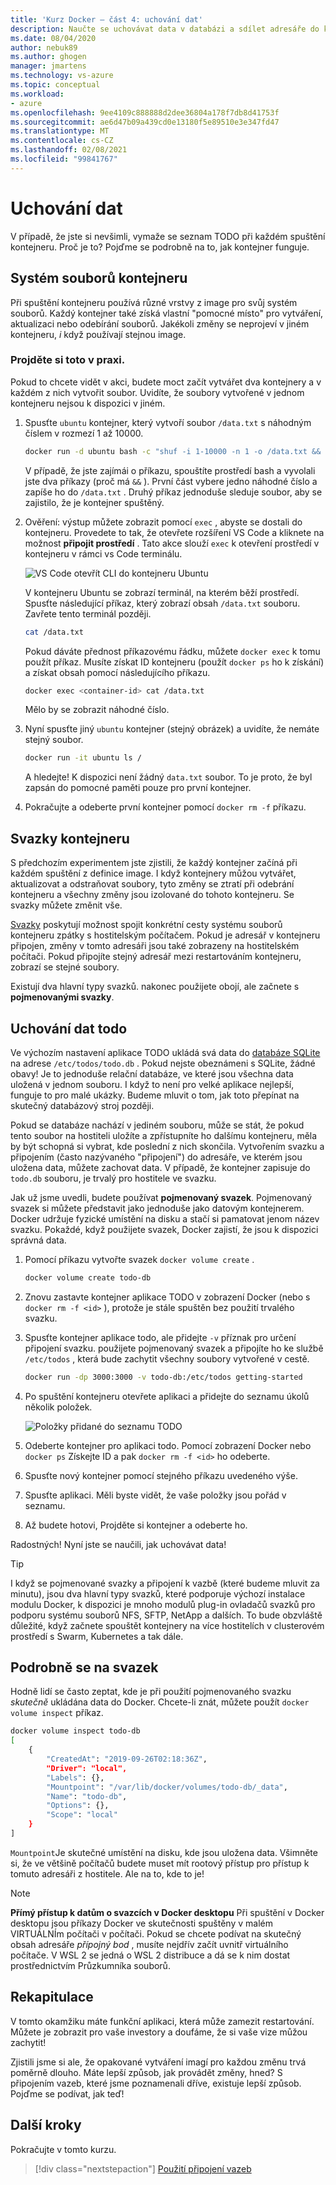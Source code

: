 ```yaml
---
title: 'Kurz Docker – část 4: uchování dat'
description: Naučte se uchovávat data v databázi a sdílet adresáře do kontejneru připojením svazku.
ms.date: 08/04/2020
author: nebuk89
ms.author: ghogen
manager: jmartens
ms.technology: vs-azure
ms.topic: conceptual
ms.workload:
- azure
ms.openlocfilehash: 9ee4109c888888d2dee36804a178f7db8d41753f
ms.sourcegitcommit: ae6d47b09a439cd0e13180f5e89510e3e347fd47
ms.translationtype: MT
ms.contentlocale: cs-CZ
ms.lasthandoff: 02/08/2021
ms.locfileid: "99841767"
---
```

# <a name="persist-your-data"></a>Uchování dat

V případě, že jste si nevšimli, vymaže se seznam TODO při každém spuštění kontejneru. Proč je to? Pojďme se podrobně na to, jak kontejner funguje.

## <a name="the-containers-filesystem"></a>Systém souborů kontejneru

Při spuštění kontejneru používá různé vrstvy z image pro svůj systém souborů. Každý kontejner také získá vlastní "pomocné místo" pro vytváření, aktualizaci nebo odebírání souborů. Jakékoli změny se neprojeví v jiném kontejneru, *i* když používají stejnou image.

### <a name="see-this-in-practice"></a>Projděte si toto v praxi.

Pokud to chcete vidět v akci, budete moct začít vytvářet dva kontejnery a v každém z nich vytvořit soubor. Uvidíte, že soubory vytvořené v jednom kontejneru nejsou k dispozici v jiném.

1. Spusťte `ubuntu` kontejner, který vytvoří soubor `/data.txt` s náhodným číslem v rozmezí 1 až 10000.

    ```bash
    docker run -d ubuntu bash -c "shuf -i 1-10000 -n 1 -o /data.txt && tail -f /dev/null"
    ```

    V případě, že jste zajímái o příkazu, spouštíte prostředí bash a vyvolali jste dva příkazy (proč má `&&` ). První část vybere jedno náhodné číslo a zapíše ho do `/data.txt` . Druhý příkaz jednoduše sleduje soubor, aby se zajistilo, že je kontejner spuštěný.

1. Ověření: výstup můžete zobrazit pomocí `exec` , abyste se dostali do kontejneru. Provedete to tak, že otevřete rozšíření VS Code a kliknete na možnost **připojit prostředí** . Tato akce slouží `exec` k otevření prostředí v kontejneru v rámci vs Code terminálu.

    ![VS Code otevřít CLI do kontejneru Ubuntu](media/attach_shell.png)

    V kontejneru Ubuntu se zobrazí terminál, na kterém běží prostředí. Spusťte následující příkaz, který zobrazí obsah `/data.txt` souboru. Zavřete tento terminál později.

    ```bash
    cat /data.txt
    ```

    Pokud dáváte přednost příkazovému řádku, můžete `docker exec` k tomu použít příkaz. Musíte získat ID kontejneru (použít `docker ps` ho k získání) a získat obsah pomocí následujícího příkazu.

    ```bash
    docker exec <container-id> cat /data.txt
    ```

    Mělo by se zobrazit náhodné číslo.

1. Nyní spusťte jiný `ubuntu` kontejner (stejný obrázek) a uvidíte, že nemáte stejný soubor.

    ```bash
    docker run -it ubuntu ls /
    ```

    A hledejte! K dispozici není žádný `data.txt` soubor. To je proto, že byl zapsán do pomocné paměti pouze pro první kontejner.

1. Pokračujte a odeberte první kontejner pomocí `docker rm -f` příkazu.

## <a name="container-volumes"></a>Svazky kontejneru

S předchozím experimentem jste zjistili, že každý kontejner začíná při každém spuštění z definice image. I když kontejnery můžou vytvářet, aktualizovat a odstraňovat soubory, tyto změny se ztratí při odebrání kontejneru a všechny změny jsou izolované do tohoto kontejneru. Se svazky můžete změnit vše.

[Svazky](https://docs.docker.com/storage/volumes/) poskytují možnost spojit konkrétní cesty systému souborů kontejneru zpátky s hostitelským počítačem. Pokud je adresář v kontejneru připojen, změny v tomto adresáři jsou také zobrazeny na hostitelském počítači. Pokud připojíte stejný adresář mezi restartováním kontejneru, zobrazí se stejné soubory.

Existují dva hlavní typy svazků. nakonec použijete obojí, ale začnete s **pojmenovanými svazky**.

## <a name="persist-your-todo-data"></a>Uchování dat todo

Ve výchozím nastavení aplikace TODO ukládá svá data do [databáze SQLite](https://www.sqlite.org/index.html) na adrese `/etc/todos/todo.db` . Pokud nejste obeznámeni s SQLite, žádné obavy! Je to jednoduše relační databáze, ve které jsou všechna data uložená v jednom souboru. I když to není pro velké aplikace nejlepší, funguje to pro malé ukázky. Budeme mluvit o tom, jak toto přepínat na skutečný databázový stroj později.

Pokud se databáze nachází v jediném souboru, může se stát, že pokud tento soubor na hostiteli uložíte a zpřístupníte ho dalšímu kontejneru, měla by být schopná si vybrat, kde poslední z nich skončila. Vytvořením svazku a připojením (často nazývaného "připojení") do adresáře, ve kterém jsou uložena data, můžete zachovat data. V případě, že kontejner zapisuje do `todo.db` souboru, je trvalý pro hostitele ve svazku.

Jak už jsme uvedli, budete používat **pojmenovaný svazek**. Pojmenovaný svazek si můžete představit jako jednoduše jako datovým kontejnerem. Docker udržuje fyzické umístění na disku a stačí si pamatovat jenom název svazku. Pokaždé, když použijete svazek, Docker zajistí, že jsou k dispozici správná data.

1. Pomocí příkazu vytvořte svazek `docker volume create` .

    ```bash
    docker volume create todo-db
    ```

1. Znovu zastavte kontejner aplikace TODO v zobrazení Docker (nebo s `docker rm -f <id>` ), protože je stále spuštěn bez použití trvalého svazku.

1. Spusťte kontejner aplikace todo, ale přidejte `-v` příznak pro určení připojení svazku. použijete pojmenovaný svazek a připojíte ho ke službě `/etc/todos` , která bude zachytit všechny soubory vytvořené v cestě.

    ```bash
    docker run -dp 3000:3000 -v todo-db:/etc/todos getting-started
    ```

1. Po spuštění kontejneru otevřete aplikaci a přidejte do seznamu úkolů několik položek.

    ![Položky přidané do seznamu TODO](media/items-added.png)

1. Odeberte kontejner pro aplikaci todo. Pomocí zobrazení Docker nebo `docker ps` Získejte ID a pak `docker rm -f <id>` ho odeberte.

1. Spusťte nový kontejner pomocí stejného příkazu uvedeného výše.

1. Spusťte aplikaci. Měli byste vidět, že vaše položky jsou pořád v seznamu.

1. Až budete hotovi, Projděte si kontejner a odeberte ho.

Radostných! Nyní jste se naučili, jak uchovávat data!

> [!TIP]
> I když se pojmenované svazky a připojení k vazbě (které budeme mluvit za minutu), jsou dva hlavní typy svazků, které podporuje výchozí instalace modulu Docker, k dispozici je mnoho modulů plug-in ovladačů svazků pro podporu systému souborů NFS, SFTP, NetApp a dalších. To bude obzvláště důležité, když začnete spouštět kontejnery na více hostitelích v clusterovém prostředí s Swarm, Kubernetes a tak dále.

## <a name="dive-into-your-volume"></a>Podrobně se na svazek

Hodně lidí se často zeptat, kde je při použití pojmenovaného svazku *skutečně* ukládána data do Docker. Chcete-li znát, můžete použít `docker volume inspect` příkaz.

```bash
docker volume inspect todo-db
[
    {
        "CreatedAt": "2019-09-26T02:18:36Z",
        "Driver": "local",
        "Labels": {},
        "Mountpoint": "/var/lib/docker/volumes/todo-db/_data",
        "Name": "todo-db",
        "Options": {},
        "Scope": "local"
    }
]
```

`Mountpoint`Je skutečné umístění na disku, kde jsou uložena data. Všimněte si, že ve většině počítačů budete muset mít rootový přístup pro přístup k tomuto adresáři z hostitele. Ale na to, kde to je!

> [!NOTE]
> **Přímý přístup k datům o svazcích v Docker desktopu** Při spuštění v Docker desktopu jsou příkazy Docker ve skutečnosti spuštěny v malém VIRTUÁLNÍm počítači v počítači. Pokud se chcete podívat na skutečný obsah adresáře *přípojný bod* , musíte nejdřív začít uvnitř virtuálního počítače. V WSL 2 se jedná o WSL 2 distribuce a dá se k nim dostat prostřednictvím Průzkumníka souborů.

## <a name="recap"></a>Rekapitulace

V tomto okamžiku máte funkční aplikaci, která může zamezit restartování. Můžete je zobrazit pro vaše investory a doufáme, že si vaše vize můžou zachytit!

Zjistili jsme si ale, že opakované vytváření imagí pro každou změnu trvá poměrně dlouho. Máte lepší způsob, jak provádět změny, hned? S připojením vazeb, které jsme poznamenali dříve, existuje lepší způsob. Pojďme se podívat, jak teď!

## <a name="next-steps"></a>Další kroky

Pokračujte v tomto kurzu.

> [!div class="nextstepaction"]
> [Použití připojení vazeb](use-bind-mounts.md)
